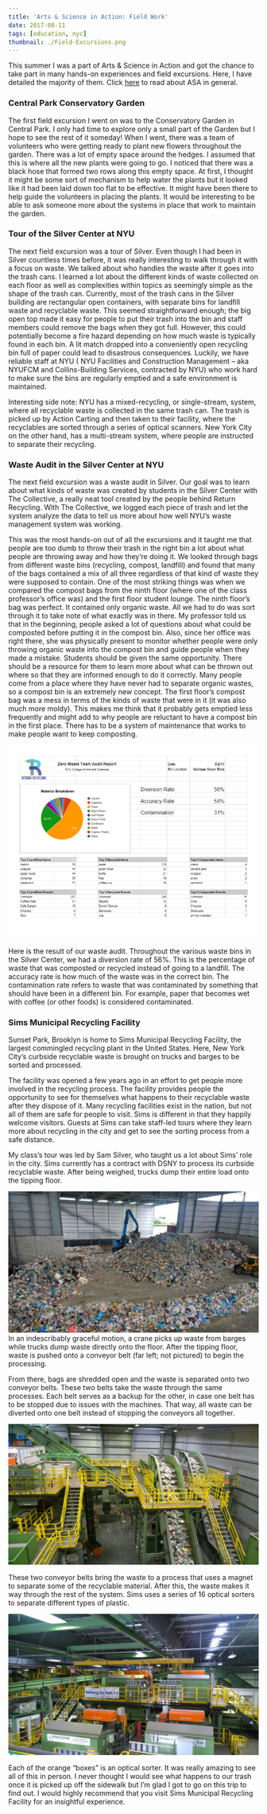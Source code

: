 ```yaml
---
title: 'Arts & Science in Action: Field Work'
date: 2017-08-11
tags: [education, nyc]
thumbnail: ./Field-Excursions.png
---
```


This summer I was a part of Arts & Science in Action and got the chance to take part in many hands-on experiences and field excursions. Here, I have detailed the majority of them. Click [here](https://rianashahid.com/sustainability-nyu/) to read about ASA in general.

### Central Park Conservatory Garden

The first field excursion I went on was to the Conservatory Garden in Central Park. I only had time to explore only a small part of the Garden but I hope to see the rest of it someday! When I went, there was a team of volunteers who were getting ready to plant new flowers throughout the garden. There was a lot of empty space around the hedges. I assumed that this is where all the new plants were going to go. I noticed that there was a black hose that formed two rows along this empty space. At first, I thought it might be some sort of mechanism to help water the plants but it looked like it had been laid down too flat to be effective. It might have been there to help guide the volunteers in placing the plants. It would be interesting to be able to ask someone more about the systems in place that work to maintain the garden.

### Tour of the Silver Center at NYU

The next field excursion was a tour of Silver. Even though I had been in Silver countless times before, it was really interesting to walk through it with a focus on waste. We talked about who handles the waste after it goes into the trash cans. I learned a lot about the different kinds of waste collected on each floor as well as complexities within topics as seemingly simple as the shape of the trash can. Currently, most of the trash cans in the Silver building are rectangular open containers, with separate bins for landfill waste and recyclable waste. This seemed straightforward enough; the big open top made it easy for people to put their trash into the bin and staff members could remove the bags when they got full. However, this could potentially become a fire hazard depending on how much waste is typically found in each bin. A lit match dropped into a conveniently open recycling bin full of paper could lead to disastrous consequences. Luckily, we have reliable staff at NYU ( NYU Facilities and Construction Management – aka NYUFCM and Collins-Building Services, contracted by NYU) who work hard to make sure the bins are regularly emptied and a safe environment is maintained.

Interesting side note: NYU has a mixed-recycling, or single-stream, system, where all recyclable waste is collected in the same trash can. The trash is picked up by Action Carting and then taken to their facility, where the recyclables are sorted through a series of optical scanners. New York City on the other hand, has a multi-stream system, where people are instructed to separate their recycling.

### Waste Audit in the Silver Center at NYU

The next field excursion was a waste audit in Silver. Our goal was to learn about what kinds of waste was created by students in the Silver Center with The Collective, a really neat tool created by the people behind Return Recycling. With The Collective, we logged each piece of trash and let the system analyze the data to tell us more about how well NYU’s waste management system was working.

This was the most hands-on out of all the excursions and it taught me that people are too dumb to throw their trash in the right bin a lot about what people are throwing away and how they’re doing it. We looked through bags from different waste bins (recycling, compost, landfill) and found that many of the bags contained a mix of all three regardless of that kind of waste they were supposed to contain. One of the most striking things was when we compared the compost bags from the ninth floor (where one of the class professor’s office was) and the first floor student lounge. The ninth floor’s bag was perfect. It contained only organic waste. All we had to do was sort through it to take note of what exactly was in there. My professor told us that in the beginning, people asked a lot of questions about what could be composted before putting it in the compost bin. Also, since her office was right there, she was physically present to monitor whether people were only throwing organic waste into the compost bin and guide people when they made a mistake. Students should be given the same opportunity. There should be a resource for them to learn more about what can be thrown out where so that they are informed enough to do it correctly. Many people come from a place where they have never had to separate organic wastes, so a compost bin is an extremely new concept. The first floor’s compost bag was a mess in terms of the kinds of waste that were in it (it was also much more moldy). This makes me think that it probably gets emptied less frequently and might add to why people are reluctant to have a compost bin in the first place. There has to be a system of maintenance that works to make people want to keep composting.

![waste audit results](./results.png)

Here is the result of our waste audit. Throughout the various waste bins in the Silver Center, we had a diversion rate of 56%. This is the percentage of waste that was composted or recycled instead of going to a landfill. The accuracy rate is how much of the waste was in the correct bin. The contamination rate refers to waste that was contaminated by something that should have been in a different bin. For example, paper that becomes wet with coffee (or other foods) is considered contaminated.

### Sims Municipal Recycling Facility

Sunset Park, Brooklyn is home to Sims Municipal Recycling Facility, the largest commingled recycling plant in the United States. Here, New York City’s curbside recyclable waste is brought on trucks and barges to be sorted and processed.

The facility was opened a few years ago in an effort to get people more involved in the recycling process. The facility provides people the opportunity to see for themselves what happens to their recyclable waste after they dispose of it. Many recycling facilities exist in the nation, but not all of them are safe for people to visit. Sims is different in that they happily welcome visitors. Guests at Sims can take staff-led tours where they learn more about recycling in the city and get to see the sorting process from a safe distance.

My class’s tour was led by Sam Silver, who taught us a lot about Sims’ role in the city. Sims currently has a contract with DSNY to process its curbside recyclable waste. After being weighed, trucks dump their entire load onto the tipping floor.

![sims tipping floor](./sims-tipping-floor.jpg)
In an indescribably graceful motion, a crane picks up waste from barges while trucks dump waste directly onto the floor. After the tipping floor, waste is pushed onto a conveyor belt (far left; not pictured) to begin the processing.

From there, bags are shredded open and the waste is separated onto two conveyor belts. These two belts take the waste through the same processes. Each belt serves as a backup for the other, in case one belt has to be stopped due to issues with the machines. That way, all waste can be diverted onto one belt instead of stopping the conveyors all together.

![sims conveyor system](./sims-conveyor.jpg)

These two conveyor belts bring the waste to a process that uses a magnet to separate some of the recyclable material. After this, the waste makes it way through the rest of the system. Sims uses a series of 16 optical sorters to separate different types of plastic.

![optical sorters](./optical-sorters.jpg)

Each of the orange “boxes” is an optical sorter.
It was really amazing to see all of this in person. I never thought I would see what happens to our trash once it is picked up off the sidewalk but I’m glad I got to go on this trip to find out. I would highly recommend that you visit Sims Municipal Recycling Facility for an insightful experience.
